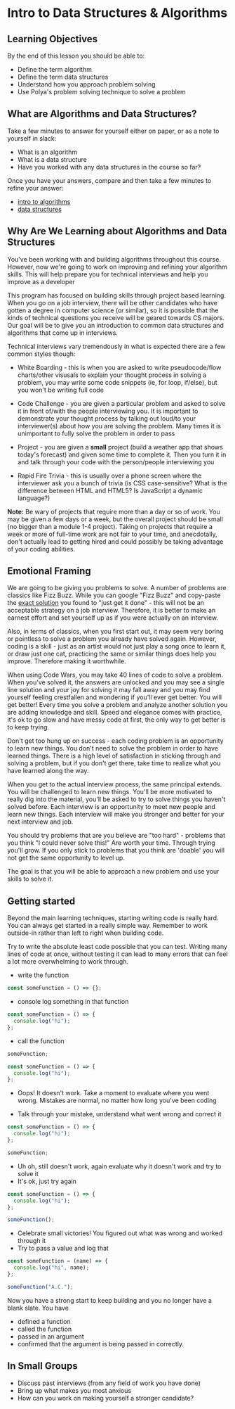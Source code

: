 # Intro to Data Structures & Algorithms

## Learning Objectives

By the end of this lesson you should be able to:

- Define the term algorithm
- Define the term data structures
- Understand how you approach problem solving
- Use Polya's problem solving technique to solve a problem

## What are Algorithms and Data Structures?

Take a few minutes to answer for yourself either on paper, or as a note to yourself in slack:

- What is an algorithm
- What is a data structure
- Have you worked with any data structures in the course so far?

Once you have your answers, compare and then take a few minutes to refine your answer:

- [intro to algorithms](https://github.com/joinpursuit/8-0-technical-curriculum/tree/main/01-fundamentals/introduction-to-algorithms)
- [data structures](https://en.wikipedia.org/wiki/Data_structure)

## Why Are We Learning about Algorithms and Data Structures

You've been working with and building algorithms throughout this course. However, now we're going to work on improving and refining your algorithm skills. This will help prepare you for technical interviews and help you improve as a developer

This program has focused on building skills through project based learning. When you go on a job interview, there will be other candidates who have gotten a degree in computer science (or similar), so it is possible that the kinds of technical questions you receive will be geared towards CS majors. Our goal will be to give you an introduction to common data structures and algorithms that come up in interviews.

Technical interviews vary tremendously in what is expected there are a few common styles though:

- White Boarding - this is when you are asked to write pseudocode/flow charts/other visusals to explain your thought process in solving a problem, you may write some code snippets (ie, for loop, if/else), but you won't be writing full code

- Code Challenge - you are given a particular problem and asked to solve it in front of/with the people interviewing you. It is important to demonstrate your thought process by talking out loud/to your interviewer(s) about how you are solving the problem. Many times it is unimportant to fully solve the problem in order to pass

- Project - you are given a **small** project (build a weather app that shows today's forecast) and given some time to complete it. Then you turn it in and talk through your code with the person/people interviewing you

- Rapid Fire Trivia - this is usually over a phone screen where the interviewer ask you a bunch of trivia (is CSS case-sensitive? What is the difference between HTML and HTML5? Is JavaScript a dynamic language?)

**Note:** Be wary of projects that require more than a day or so of work. You may be given a few days or a week, but the overall project should be small (no bigger than a module 1-4 project). Taking on projects that require a week or more of full-time work are not fair to your time, and anecdotally, don't actually lead to getting hired and could possibly be taking advantage of your coding abilities.

## Emotional Framing

We are going to be giving you problems to solve. A number of problems are classics like Fizz Buzz. While you can google "Fizz Buzz" and copy-paste the [exact solution](https://github.com/EnterpriseQualityCoding/FizzBuzzEnterpriseEdition) you found to
"just get it done" - this will not be an acceptable strategy on a job interview. Therefore, it is better to make an earnest effort and set yourself up as if you were actually on an interview.

Also, in terms of classics, when you first start out, it may seem very boring or pointless to solve a problem you already have solved again. However, coding is a skill - just as an artist would not just play a song once to learn it, or draw just one cat, practicing the same or similar things does help you improve. Therefore making it worthwhile.

When using Code Wars, you may take 40 lines of code to solve a problem. When you've solved it, the answers are unlocked and you may see a single line solution and your joy for solving it may fall away and you may find yourself feeling crestfallen and wondering if you'll ever get better. You will get better! Every time you solve a problem and analyze another solution you are adding knowledge and skill. Speed and elegance comes with practice, it's ok to go slow and have messy code at first, the only way to get better is to keep trying.

Don't get too hung up on success - each coding problem is an opportunity to learn new things. You don't need to solve the problem in order to have learned things. There is a high level of satisfaction in sticking through and solving a problem, but if you don't get there, take time to realize what you have learned along the way.

When you get to the actual interview process, the same principal extends. You will be challenged to learn new things. You'll be more motivated to really dig into the material, you'll be asked to try to solve things you haven't solved before. Each interview is an opportunity to meet new people and learn new things. Each interview will make you stronger and better for your next interview and job.

You should try problems that are you believe are "too hard" - problems that you think "I could never solve this!" Are worth your time. Through trying you'll grow. If you only stick to problems that you think are 'doable' you will not get the same opportunity to level up.

The goal is that you will be able to approach a new problem and use your skills to solve it.

## Getting started

Beyond the main learning techniques, starting writing code is really hard. You can always get started in a really simple way. Remember to work outside-in rather than left to right when building code.

Try to write the absolute least code possible that you can test. Writing many lines of code at once, without testing it can lead to many errors that can feel a lot more overwhelming to work through.

- write the function

```js
const someFunction = () => {};
```

- console log something in that function

```js
const someFunction = () => {
  console.log("hi");
};
```

- call the function

```js
someFunction;

const someFunction = () => {
  console.log("hi");
};
```

- Oops! It doesn't work. Take a moment to evaluate where you went wrong. Mistakes are normal, no matter how long you've been coding

- Talk through your mistake, understand what went wrong and correct it

```js
const someFunction = () => {
  console.log("hi");
};

someFunction;
```

- Uh oh, still doesn't work, again evaluate why it doesn't work and try to solve it
- It's ok, just try again

```js
const someFunction = () => {
  console.log("hi");
};

someFunction();
```

- Celebrate small victories! You figured out what was wrong and worked through it
- Try to pass a value and log that

```js
const someFunction = (name) => {
  console.log("hi", name);
};

someFunction("A.C.");
```

Now you have a strong start to keep building and you no longer have a blank slate.
You have

- defined a function
- called the function
- passed in an argument
- confirmed that the argument is being passed in correctly.

## In Small Groups

- Discuss past interviews (from any field of work you have done)
- Bring up what makes you most anxious
- How can you work on making yourself a stronger candidate?
